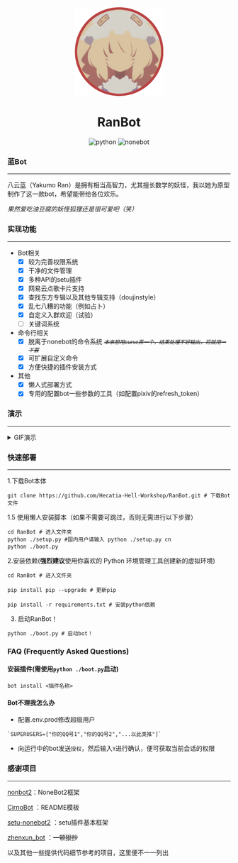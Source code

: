 <div align=center>
  <img width=200 src="doc/image/Avatar.png"  alt="image"/>
  <h1 align="center">RanBot</h1> 
</div>
<div align=center>
  <img src="https://img.shields.io/badge/python-3.8+-blue" alt="python">
  <img src="https://img.shields.io/badge/nonebot-2-red" alt="nonebot">
</div>




### 蓝Bot

---

八云蓝（Yakumo Ran）是拥有相当高智力，尤其擅长数学的妖怪，我以她为原型制作了这一款bot，希望能带给各位欢乐。

*果然爱吃油豆腐的妖怪狐狸还是很可爱吧（笑）*

### 实现功能

---

+ Bot相关
  + [x] 较为完善权限系统
  + [x] 干净的文件管理
  + [x] 多种API的setu插件
  + [x] 网易云点歌卡片支持
  + [x] 查找东方专辑以及其他专辑支持（doujinstyle）
  + [x] 乱七八糟的功能（例如占卜）
  + [x] 自定义入群欢迎（试验）
  + [ ] 关键词系统

+ 命令行相关
  + [x] 脱离于nonebot的命令系统 <small>*~~本来想用curse弄一个，结果处理不好输出，将就用一下罢~~*</small>
  + [x] 可扩展自定义命令
  + [x] 方便快捷的插件安装方式

+ 其他
  + [x] 懒人式部署方式
  + [x] 专用的配置bot一些参数的工具（如配置pixiv的refresh_token）

### 演示

---

<details>
<summary>GIF演示</summary>

to do

</details>

### 快速部署

---
1.下载Bot本体

```shell
git clone https://github.com/Hecatia-Hell-Workshop/RanBot.git # 下载Bot文件
```

1.5 使用懒人安装脚本（如果不需要可跳过，否则无需进行以下步骤）

```shell
cd RanBot # 进入文件夹
python ./setup.py #国内用户请输入 python ./setup.py cn
python ./boot.py
```

2.安装依赖(**强烈建议**使用你喜欢的 Python 环境管理工具创建新的虚拟环境)
```shell
cd RanBot # 进入文件夹

pip install pip --upgrade # 更新pip

pip install -r requirements.txt # 安装python依赖
```
3. 启动RanBot！
```shell
python ./boot.py # 启动bot！
```

### FAQ (Frequently Asked Questions)

#### 安装插件(需使用`python ./boot.py`启动)

```shell
bot install <插件名称>
```

#### Bot不理我怎么办

 - 配置.env.prod修改超级用户

```env
`SUPERUSERS=["你的QQ号1","你的QQ号2","...以此类推"]`
```

 - 向运行中的bot发送`授权`，然后输入`Y`进行确认，便可获取当前会话的权限



### 感谢项目

---

[nonbot2](https://github.com/nonebot/nonebot2)：NoneBot2框架

[CirnoBot](https://github.com/summerkirakira/CirnoBot) ：README模板

[setu-nonebot2](https://github.com/yuban10703/setu-nonebot2) ：setu插件基本框架

[zhenxun_bot](https://github.com/HibiKier/zhenxun_bot) ：~~一顿狠抄~~

以及其他一些提供代码细节参考的项目，这里便不一一列出